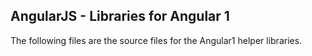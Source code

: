 ## AngularJS - Libraries for Angular 1

The following files are the source files for the Angular1 helper libraries. 